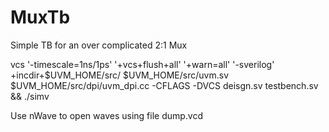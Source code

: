 # MuxTb
Simple TB for an over complicated 2:1 Mux 

vcs '-timescale=1ns/1ps' '+vcs+flush+all' '+warn=all' '-sverilog' +incdir+$UVM_HOME/src/ $UVM_HOME/src/uvm.sv $UVM_HOME/src/dpi/uvm_dpi.cc -CFLAGS -DVCS deisgn.sv testbench.sv && ./simv

Use nWave to open waves using file dump.vcd

